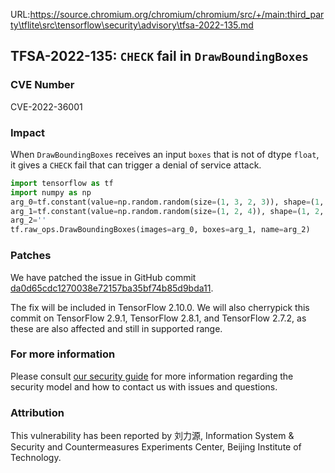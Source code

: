 URL:https://source.chromium.org/chromium/chromium/src/+/main:third_party\tflite\src\tensorflow\security\advisory\tfsa-2022-135.md
## TFSA-2022-135: `CHECK` fail in `DrawBoundingBoxes`

### CVE Number
CVE-2022-36001

### Impact
When `DrawBoundingBoxes` receives an input `boxes` that is not of dtype `float`, it gives a `CHECK` fail that can trigger a denial of service attack.
```python
import tensorflow as tf
import numpy as np
arg_0=tf.constant(value=np.random.random(size=(1, 3, 2, 3)), shape=(1, 3, 2, 3), dtype=tf.half)
arg_1=tf.constant(value=np.random.random(size=(1, 2, 4)), shape=(1, 2, 4), dtype=tf.float32)
arg_2=''
tf.raw_ops.DrawBoundingBoxes(images=arg_0, boxes=arg_1, name=arg_2)
```

### Patches
We have patched the issue in GitHub commit [da0d65cdc1270038e72157ba35bf74b85d9bda11](https://github.com/tensorflow/tensorflow/commit/da0d65cdc1270038e72157ba35bf74b85d9bda11).

The fix will be included in TensorFlow 2.10.0. We will also cherrypick this commit on TensorFlow 2.9.1, TensorFlow 2.8.1, and TensorFlow 2.7.2, as these are also affected and still in supported range.


### For more information
Please consult [our security guide](https://github.com/tensorflow/tensorflow/blob/master/SECURITY.md) for more information regarding the security model and how to contact us with issues and questions.


### Attribution
This vulnerability has been reported by 刘力源, Information System & Security and Countermeasures Experiments Center, Beijing Institute of Technology.
